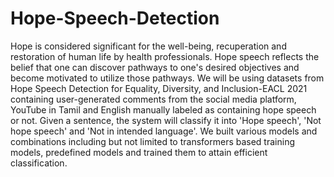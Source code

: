 # Hope-Speech-Detection
Hope is considered significant for the well-being, recuperation and restoration of human life by health professionals. Hope speech reflects the belief that one can discover pathways to one's desired objectives and become motivated to utilize those pathways. We will be using datasets from Hope Speech Detection for Equality, Diversity, and Inclusion-EACL 2021 containing user-generated comments from the social media platform, YouTube in Tamil and English manually labeled as containing hope speech or not. Given a sentence, the system will classify it into 'Hope speech', 'Not hope speech' and 'Not in intended language'. We built various models and combinations including but not limited to transformers based training models, predefined models and trained them to attain efficient classification. 
